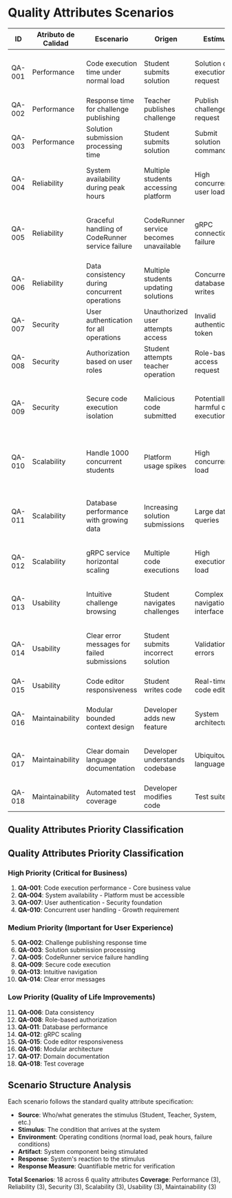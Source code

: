 # Quality Attributes Scenarios

| ID | Atributo de Calidad | Escenario | Origen | Estímulo | Artefacto | Métricas | US Asociadas |
|----|-------------------|-----------|--------|----------|-----------|----------|--------------|
| QA-001 | Performance | Code execution time under normal load | Student submits solution | Solution code execution request | CodeRunner microservice (gRPC service) | Execution time < 30 seconds for 95% of requests | Epic 3.1: Execute Student Code via gRPC Communication |
| QA-002 | Performance | Response time for challenge publishing | Teacher publishes challenge | Publish challenge request | Challenges bounded context (ChallengeCommandService) | Response time < 2 seconds | Epic 1.4: Publish Draft Challenge |
| QA-003 | Performance | Solution submission processing time | Student submits solution | Submit solution command | Solutions bounded context (SolutionCommandService) | Processing time < 5 seconds | Epic 2.3: Submit Solution Code |
| QA-004 | Reliability | System availability during peak hours | Multiple students accessing platform | High concurrent user load | Entire microservices system (all bounded contexts) | 99.9% uptime during business hours | All user stories |
| QA-005 | Reliability | Graceful handling of CodeRunner service failure | CodeRunner service becomes unavailable | gRPC connection failure | CodeExecutionGrpcService (Solutions context) | System continues operating, returns appropriate error | Epic 3.1: Execute Student Code via gRPC |
| QA-006 | Reliability | Data consistency during concurrent operations | Multiple students updating solutions | Concurrent database writes | PostgreSQL database (all repositories) | No data corruption, ACID compliance | Epic 2.1, Epic 2.3 |
| QA-007 | Security | User authentication for all operations | Unauthorized user attempts access | Invalid authentication token | Authentication middleware (Shared infrastructure) | 100% of unauthorized requests blocked | All user stories |
| QA-008 | Security | Authorization based on user roles | Student attempts teacher operation | Role-based access request | Authorization service (Shared infrastructure) | 100% of unauthorized role actions blocked | Epic 1.x (Teacher), Epic 2.x (Student) |
| QA-009 | Security | Secure code execution isolation | Malicious code submitted | Potentially harmful code execution | CodeRunner microservice (isolated execution environment) | Code executed in isolated environment, no system compromise | Epic 3.1: Execute Student Code |
| QA-010 | Scalability | Handle 1000 concurrent students | Platform usage spikes | High concurrent load | Microservices architecture (load balancers, containers) | System maintains performance with 1000+ concurrent users | All user stories |
| QA-011 | Scalability | Database performance with growing data | Increasing solution submissions | Large dataset queries | PostgreSQL database (with indexing and optimization) | Query response time < 3 seconds with 1M+ records | Epic 2.4, Epic 4.2 |
| QA-012 | Scalability | gRPC service horizontal scaling | Multiple code executions | High execution load | CodeRunner microservice (horizontal scaling) | Auto-scaling maintains response times | Epic 3.1 |
| QA-013 | Usability | Intuitive challenge browsing | Student navigates challenges | Complex navigation interface | Frontend interface (Challenges bounded context) | 90% of users complete tasks without help | Epic 2.1, Epic 4.1 |
| QA-014 | Usability | Clear error messages for failed submissions | Student submits incorrect solution | Validation errors | Frontend interface (Solutions bounded context) | 95% of users understand error messages | Epic 2.3 |
| QA-015 | Usability | Code editor responsiveness | Student writes code | Real-time code editing | Code editor component (Frontend) | < 100ms response to keystrokes | Epic 2.2 |
| QA-016 | Maintainability | Modular bounded context design | Developer adds new feature | System architecture | Microservices bounded contexts (DDD architecture) | New features can be added in < 2 weeks | All epics |
| QA-017 | Maintainability | Clear domain language documentation | Developer understands codebase | Ubiquitous language | Documentation system (Markdown files) | 90% of developers understand domain concepts | N/A (Documentation) |
| QA-018 | Maintainability | Automated test coverage | Developer modifies code | Test suite | Unit/integration test suites (all bounded contexts) | > 80% code coverage maintained | All user stories |

## Quality Attributes Priority Classification

## Quality Attributes Priority Classification

### **High Priority (Critical for Business)**
1. **QA-001**: Code execution performance - Core business value
2. **QA-004**: System availability - Platform must be accessible
3. **QA-007**: User authentication - Security foundation
4. **QA-010**: Concurrent user handling - Growth requirement

### **Medium Priority (Important for User Experience)**
5. **QA-002**: Challenge publishing response time
6. **QA-003**: Solution submission processing
7. **QA-005**: CodeRunner service failure handling
8. **QA-009**: Secure code execution
9. **QA-013**: Intuitive navigation
10. **QA-014**: Clear error messages

### **Low Priority (Quality of Life Improvements)**
11. **QA-006**: Data consistency
12. **QA-008**: Role-based authorization
13. **QA-011**: Database performance
14. **QA-012**: gRPC scaling
15. **QA-015**: Code editor responsiveness
16. **QA-016**: Modular architecture
17. **QA-017**: Domain documentation
18. **QA-018**: Test coverage

## Scenario Structure Analysis

Each scenario follows the standard quality attribute specification:

- **Source**: Who/what generates the stimulus (Student, Teacher, System, etc.)
- **Stimulus**: The condition that arrives at the system
- **Environment**: Operating conditions (normal load, peak hours, failure conditions)
- **Artifact**: System component being stimulated
- **Response**: System's reaction to the stimulus
- **Response Measure**: Quantifiable metric for verification

**Total Scenarios**: 18 across 6 quality attributes
**Coverage**: Performance (3), Reliability (3), Security (3), Scalability (3), Usability (3), Maintainability (3)